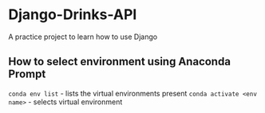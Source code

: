 # Django-Drinks-API
A practice project to learn how to use Django


## How to select environment using Anaconda Prompt
`conda env list` - lists the virtual environments present
`conda activate <env name>` - selects virtual environment

